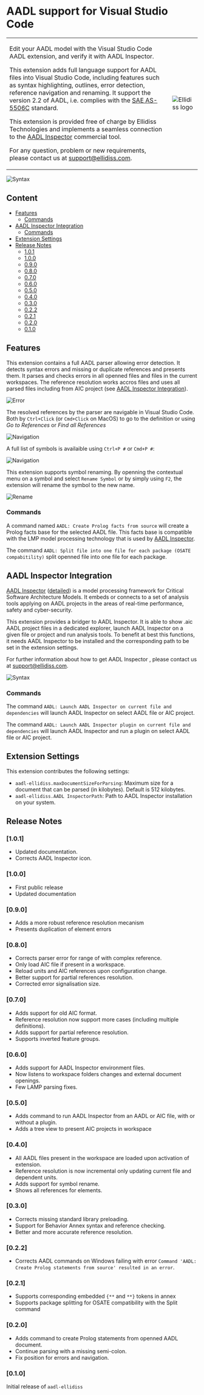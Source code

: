 # AADL support for Visual Studio Code

<table>
<tr>
<td>
    <p>
    Edit your AADL model with the Visual Studio Code AADL extension, and verify it with AADL Inspector.
    </p>
    <p>
    This extension adds full language support for AADL files into Visual Studio Code, including features such as syntax highlighting, outlines, error detection, reference navigation and renaming. It support the version 2.2 of AADL, i.e. complies with the <a href="https://www.sae.org/standards/content/as5506c">SAE AS-5506C</a> standard.
    </p>
    <p>
    This extension is provided free of charge by Ellidiss Technologies and implements a seamless connection to the <a href="#AADL-Inspector-Integration">AADL Inspector</a> commercial tool.
    </p>
    <p>
    For any question, problem or new requirements, please contact us at <a href="mailto:support@ellidiss.com">support@ellidiss.com</a>.
</td>
<td> <img src="https://www.ellidiss.fr/public/chrome/site/logoEllidiss.png" alt="Ellidiss logo"/> </td>
</tr>
</table>

![Syntax](assets/syntax.webp)

## Content

- [Features](#Features)
  - [Commands](#Commands)
- [AADL Inspector Integration](#AADL-Inspector-Integration)
  - [Commands](#Commands)
- [Extension Settings](#Extension-Settings)
- [Release Notes](#Release-Notes)
  - [1.0.1](#101)
  - [1.0.0](#100)
  - [0.9.0](#090)
  - [0.8.0](#080)
  - [0.7.0](#070)
  - [0.6.0](#060)
  - [0.5.0](#050)
  - [0.4.0](#040)
  - [0.3.0](#030)
  - [0.2.2](#022)
  - [0.2.1](#021)
  - [0.2.0](#020)
  - [0.1.0](#010)

## Features

This extension contains a full AADL parser allowing error detection. It detects syntax errors and missing or duplicate references and presents them. It parses and checks errors in all openned files and files in the current workspaces. The reference resolution works accros files and uses all parsed files including from AIC project (see [AADL Inspector Integration](#AADL-Inspector-Integration)).

![Error](assets/errors.webp)

The resolved references by the parser are navigable in Visual Studio Code. Both by `Ctrl+Click` (or `Cmd+Click` on MacOS) to go to the definition or using *Go to References* or *Find all References*

![Navigation](assets/navigation.webp)

A full list of symbols is availaible using `Ctrl+P #` or `Cmd+P #`:

![Navigation](assets/symbols.webp)

This extension supports symbol renaming. By openning the contextual menu on a symbol and select `Rename Symbol` or by simply using `F2`, the extension will rename the symbol to the new name.

![Rename](assets/rename.webp)

### Commands

A command named `AADL: Create Prolog facts from source` will create a Prolog facts base for the selected AADL file. This facts base is compatible with the LMP model processing technology that is used by [AADL Inspector](#AADLInspector-Integration).

The command `AADL: Split file into one file for each package (OSATE compabitility)` split openned file into one file for each package.

## AADL Inspector Integration

[AADL Inspector](https://www.ellidiss.com/products/aadl-inspector/) ([detailed](https://www.ellidiss.fr/public/wiki/inspector)) is a model processing framework for Critical Software Architecture Models. It embeds or connects to a set of analysis tools applying on AADL projects in the areas of real-time performance, safety and cyber-security.

This extension provides a bridger to AADL Inspector. It is able to show .aic AADL project files in a dedicated explorer, launch AADL Inspector on a given file or project and run analysis tools. To benefit at best this functions, it needs AADL Inspector to be installed and the corresponding path to be set in the extension settings.

For further information about how to get AADL Inspector , please contact us at [support@ellidiss.com](mailto:support@ellidiss.com). 

![Syntax](assets/aictree.webp)

### Commands

The command `AADL: Launch AADL Inspector on current file and dependencies` will launch AADL Inspector on select AADL file or AIC project.

The command `AADL: Launch AADL Inspector plugin on current file and dependencies` will launch AADL Inspector and run a plugin on select AADL file or AIC project.

## Extension Settings

This extension contributes the following settings:

* `aadl-ellidiss.maxDocumentSizeForParsing`: Maximum size for a document that can be parsed (in kilobytes). Default is 512 kilobytes.
* `aadl-ellidiss.AADL InspectorPath`: Path to AADL Inspector installation on your system.
## Release Notes

### [1.0.1]

- Updated documentation.
- Corrects AADL Inspector icon.

### [1.0.0]

- First public release
- Updated documentation

### [0.9.0]

- Adds a more robust reference resolution mecanism
- Presents duplication of element errors

### [0.8.0]

- Corrects parser error for range of with complex reference.
- Only load AIC file if present in a workspace.
- Reload units and AIC references upon configuration change.
- Better support for partial references resolution.
- Corrected error signalisation size.

### [0.7.0]

- Adds support for old AIC format.
- Reference resolution now support more cases (including multiple definitions).
- Adds support for partial reference resolution.
- Supports inverted feature groups.

### [0.6.0]

- Adds support for AADL Inspector environment files.
- Now listens to workspace folders changes and external document openings.
- Few LAMP parsing fixes.

### [0.5.0]

- Adds command to run AADL Inspector from an AADL or AIC file, with or without a plugin.
- Adds a tree view to present AIC projects in workspace

### [0.4.0]

- All AADL files present in the workspace are loaded upon activation of extension.
- Reference resolution is now incremental only updating current file and dependent units.
- Adds support for symbol rename.
- Shows all references for elements.

### [0.3.0]

- Corrects missing standard library preloading.
- Support for Behavior Annex syntax and reference checking.
- Better and more accurate reference resolution.

### [0.2.2]

- Corrects AADL commands on Windows failing with error `Command 'AADL: Create Prolog statements from source' resulted in an error`.

### [0.2.1]

- Supports corresponding embedded `{**` and `**}` tokens in annex
- Supports package splitting for OSATE compatibility with the Split command

### [0.2.0]

- Adds command to create Prolog statements from openned AADL document.
- Continue parsing with a missing semi-colon.
- Fix position for errors and navigation.

### [0.1.0]

Initial release of `aadl-ellidiss`
